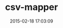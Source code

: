 ---
layout: post
title:  "csv-mapper"
repo:   "pillowfactory/csv-mapper"
date:   2015-02-18 17:03:09
gemurl: http://github.com/pillowfactory/csv-mapper
---